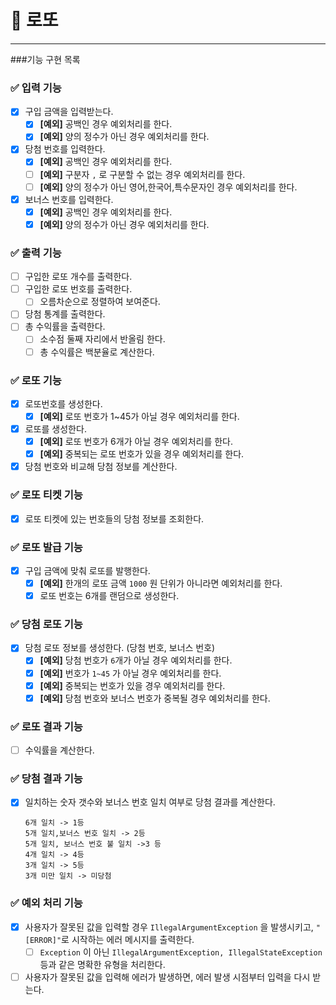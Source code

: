 # 🎯 로또

----

###기능 구현 목록

### ✅ 입력 기능
- [x] 구입 금액을 입력받는다.
    - [x] **[예외]** 공백인 경우 예외처리를 한다.
    - [x] **[예외]** 양의 정수가 아닌 경우 예외처리를 한다.
- [x] 당첨 번호를 입력한다.
    - [x] **[예외]** 공백인 경우 예외처리를 한다.
    - [ ] **[예외]** 구분자 `,` 로 구분할 수 없는 경우 예외처리를 한다.
    - [ ] **[예외]** 양의 정수가 아닌 영어,한국어,특수문자인 경우 예외처리를 한다.
- [x] 보너스 번호를 입력한다.
    - [x] **[예외]** 공백인 경우 예외처리를 한다.
    - [x] **[예외]** 양의 정수가 아닌 경우 예외처리를 한다.

### ✅ 출력 기능
- [ ] 구입한 로또 개수를 출력한다.
- [ ] 구입한 로또 번호를 출력한다.
    - [ ] 오름차순으로 정렬하여 보여준다.
- [ ] 당첨 통계를 출력한다.
- [ ] 총 수익률을 출력한다.
    - [ ] 소수점 둘째 자리에서 반올림 한다.
    - [ ] 총 수익률은 백분율로 계산한다.

### ✅ 로또 기능
- [x] 로또번호를 생성한다. 
    - [x] **[예외]** 로또 번호가 1~45가 아닐 경우 예외처리를 한다.
- [x] 로또를 생성한다.
    - [x] **[예외]** 로또 번호가 6개가 아닐 경우 예외처리를 한다.
    - [x] **[예외]** 중복되는 로또 번호가 있을 경우 예외처리를 한다.
- [x] 당첨 번호와 비교해 당첨 정보를 계산한다.

### ✅ 로또 티켓 기능
- [x] 로또 티켓에 있는 번호들의 당첨 정보를 조회한다.

### ✅ 로또 발급 기능
- [x] 구입 금액에 맞춰 로또를 발행한다.
    - [x] **[예외]** 한개의 로또 금액 `1000` 원 단위가 아니라면 예외처리를 한다.
    - [x] 로또 번호는 6개를 랜덤으로 생성한다.

### ✅ 당첨 로또 기능
- [x] 당첨 로또 정보를 생성한다. (당첨 번호, 보너스 번호)
    - [x] **[예외]** 당첨 번호가 `6`개가 아닐 경우 예외처리를 한다.
    - [x] **[예외]** 번호가 `1~45` 가 아닐 경우 예외처리를 한다.
    - [x] **[예외]** 중복되는 번호가 있을 경우 예외처리를 한다.
    - [x] **[예외]** 당첨 번호와 보너스 번호가 중복될 경우 예외처리를 한다.

### ✅ 로또 결과 기능
- [ ] 수익률을 계산한다.

### ✅ 당첨 결과 기능
- [x] 일치하는 숫자 갯수와 보너스 번호 일치 여부로 당첨 결과를 계산한다.
  ```
  6개 일치 -> 1등
  5개 일치,보너스 번호 일치 -> 2등
  5개 일치, 보너스 번호 불 일치 ->3 등
  4개 일치 -> 4등
  3개 일치 -> 5등
  3개 미만 일치 -> 미당첨
  ```

### ✅ 예외 처리 기능
- [x] 사용자가 잘못된 값을 입력할 경우 `IllegalArgumentException` 을 발생시키고, `"[ERROR]"`로 시작하는 에러 메시지를 출력한다.
  - [ ] `Exception` 이 아닌 `IllegalArgumentException, IllegalStateException` 등과 같은 명확한 유형을 처리한다.
- [ ] 사용자가 잘못된 값을 입력해 에러가 발생하면, 에러 발생 시점부터 입력을 다시 받는다.